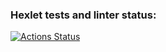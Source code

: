 ### Hexlet tests and linter status:
[![Actions Status](https://github.com/ola-9/python-project-49/actions/workflows/hexlet-check.yml/badge.svg)](https://github.com/ola-9/python-project-49/actions)